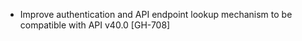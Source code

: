 * Improve authentication and API endpoint lookup mechanism to be compatible with API v40.0 [GH-708]
